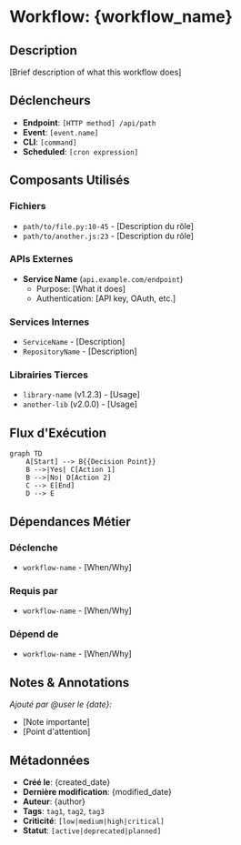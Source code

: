 # Workflow: {workflow_name}

## Description
[Brief description of what this workflow does]

## Déclencheurs
- **Endpoint**: `[HTTP method] /api/path`
- **Event**: `[event.name]`
- **CLI**: `[command]`
- **Scheduled**: `[cron expression]`

## Composants Utilisés

### Fichiers
- `path/to/file.py:10-45` - [Description du rôle]
- `path/to/another.js:23` - [Description du rôle]

### APIs Externes
- **Service Name** (`api.example.com/endpoint`)
  - Purpose: [What it does]
  - Authentication: [API key, OAuth, etc.]

### Services Internes
- `ServiceName` - [Description]
- `RepositoryName` - [Description]

### Librairies Tierces
- `library-name` (v1.2.3) - [Usage]
- `another-lib` (v2.0.0) - [Usage]

## Flux d'Exécution

```mermaid
graph TD
    A[Start] --> B{{Decision Point}}
    B -->|Yes| C[Action 1]
    B -->|No| D[Action 2]
    C --> E[End]
    D --> E
```

## Dépendances Métier

### Déclenche
- `workflow-name` - [When/Why]

### Requis par
- `workflow-name` - [When/Why]

### Dépend de
- `workflow-name` - [When/Why]

## Notes & Annotations

_Ajouté par @user le {date}:_
- [Note importante]
- [Point d'attention]

## Métadonnées

- **Créé le**: {created_date}
- **Dernière modification**: {modified_date}
- **Auteur**: {author}
- **Tags**: `tag1`, `tag2`, `tag3`
- **Criticité**: `[low|medium|high|critical]`
- **Statut**: `[active|deprecated|planned]`
